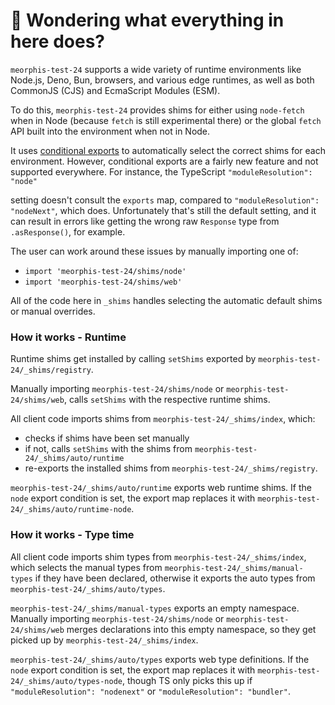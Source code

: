 # 👋 Wondering what everything in here does?

`meorphis-test-24` supports a wide variety of runtime environments like Node.js, Deno, Bun, browsers, and various
edge runtimes, as well as both CommonJS (CJS) and EcmaScript Modules (ESM).

To do this, `meorphis-test-24` provides shims for either using `node-fetch` when in Node (because `fetch` is still experimental there) or the global `fetch` API built into the environment when not in Node.

It uses [conditional exports](https://nodejs.org/api/packages.html#conditional-exports) to
automatically select the correct shims for each environment. However, conditional exports are a fairly new
feature and not supported everywhere. For instance, the TypeScript `"moduleResolution": "node"`

setting doesn't consult the `exports` map, compared to `"moduleResolution": "nodeNext"`, which does.
Unfortunately that's still the default setting, and it can result in errors like
getting the wrong raw `Response` type from `.asResponse()`, for example.

The user can work around these issues by manually importing one of:

- `import 'meorphis-test-24/shims/node'`
- `import 'meorphis-test-24/shims/web'`

All of the code here in `_shims` handles selecting the automatic default shims or manual overrides.

### How it works - Runtime

Runtime shims get installed by calling `setShims` exported by `meorphis-test-24/_shims/registry`.

Manually importing `meorphis-test-24/shims/node` or `meorphis-test-24/shims/web`, calls `setShims` with the respective runtime shims.

All client code imports shims from `meorphis-test-24/_shims/index`, which:

- checks if shims have been set manually
- if not, calls `setShims` with the shims from `meorphis-test-24/_shims/auto/runtime`
- re-exports the installed shims from `meorphis-test-24/_shims/registry`.

`meorphis-test-24/_shims/auto/runtime` exports web runtime shims.
If the `node` export condition is set, the export map replaces it with `meorphis-test-24/_shims/auto/runtime-node`.

### How it works - Type time

All client code imports shim types from `meorphis-test-24/_shims/index`, which selects the manual types from `meorphis-test-24/_shims/manual-types` if they have been declared, otherwise it exports the auto types from `meorphis-test-24/_shims/auto/types`.

`meorphis-test-24/_shims/manual-types` exports an empty namespace.
Manually importing `meorphis-test-24/shims/node` or `meorphis-test-24/shims/web` merges declarations into this empty namespace, so they get picked up by `meorphis-test-24/_shims/index`.

`meorphis-test-24/_shims/auto/types` exports web type definitions.
If the `node` export condition is set, the export map replaces it with `meorphis-test-24/_shims/auto/types-node`, though TS only picks this up if `"moduleResolution": "nodenext"` or `"moduleResolution": "bundler"`.
